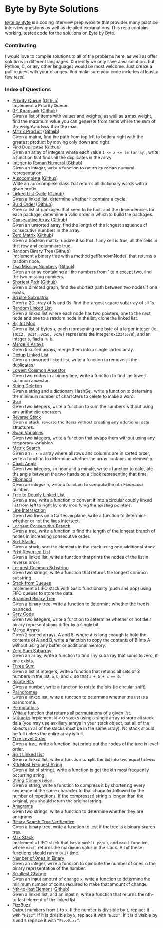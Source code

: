 # Byte by Byte Solutions
[Byte by Byte](http://www.byte-by-byte.com) is a coding interview prep website that provides many practice interview questions as well as detailed explanations. This repo contains working, tested code for the solutions on Byte by Byte.

### Contributing
I would love to compile solutions to all of the problems here, as well as offer solutions in different languages. Currently we only have Java solutions but Python, C, or any other languages would be most welcome. Just create a pull request with your changes. And make sure your code includes at least a few tests!

### Index of Questions
* [Priority Queue](http://www.byte-by-byte.com/priorityqueue/) ([Github](https://github.com/samgh/Byte-by-Byte-Solutions/blob/master/java/PriorityQueue.java))  
Implement a Priority Queue.
* [0-1 Knapsack](http://www.byte-by-byte.com/01knapsack/) ([Github](https://github.com/samgh/Byte-by-Byte-Solutions/blob/master/java/Knapsack.java))  
Given a list of items with values and weights, as well as a max weight, find the maximum value you can generate from items where the sum of the weights is less than the max.
* [Matrix Product](http://www.byte-by-byte.com/matrixproduct/) ([Github](https://github.com/samgh/Byte-by-Byte-Solutions/blob/master/java/MatrixProduct.java))  
Given a matrix, find the path from top left to bottom right with the greatest product by moving only down and right.
* [Find Duplicates](http://www.byte-by-byte.com/findduplicates/) ([Github](https://github.com/samgh/Byte-by-Byte-Solutions/blob/master/java/FindDuplicates.java))  
Given an array of integers where each value `1 <= x <= len(array)`, write a function that finds all the duplicates in the array.
* [Integer to Roman Numeral](http://www.byte-by-byte.com/inttoroman/) ([Github](https://github.com/samgh/Byte-by-Byte-Solutions/blob/master/java/IntToRoman.java))  
Given an integer, write a function to return its roman numeral representation.
* [Autocomplete](http://www.byte-by-byte.com/autocomplete/) ([Github](https://github.com/samgh/Byte-by-Byte-Solutions/blob/master/java/Autocomplete.java))  
Write an autocomplete class that returns all dictionary words with a given prefix.
* [Linked List Cycle](http://www.byte-by-byte.com/listcycles/) ([Github](https://github.com/samgh/Byte-by-Byte-Solutions/blob/master/java/LinkedListCycle.java))  
Given a linked list, determine whether it contains a cycle.
* [Build Order](http://www.byte-by-byte.com/buildorder/) ([Github](https://github.com/samgh/Byte-by-Byte-Solutions/blob/master/java/BuildOrder.java))  
Given a list of packages that need to be built and the dependencies for each package, determine a valid order in which to build the packages.
* [Consecutive Array](http://www.byte-by-byte.com/consecutivearray/) ([Github](https://github.com/samgh/Byte-by-Byte-Solutions/blob/master/java/ConsecutiveArray.java))  
Given an unsorted array, find the length of the longest sequence of consecutive numbers in the array.
* [Zero Matrix](http://www.byte-by-byte.com/zeromatrix/) ([Github](https://github.com/samgh/Byte-by-Byte-Solutions/blob/master/java/ZeroMatrix.java))  
Given a boolean matrix, update it so that if any cell is true, all the cells in that row and column are true.
* [Random Binary Tree](http://www.byte-by-byte.com/randombinarytree/) ([Github](https://github.com/samgh/Byte-by-Byte-Solutions/blob/master/java/RandomTree.java))  
Implement a binary tree with a method getRandomNode() that returns a random node.
* [Two Missing Numbers](http://www.byte-by-byte.com/twomissingnumbers/) ([Github](https://github.com/samgh/Byte-by-Byte-Solutions/blob/master/java/TwoMissingNumbers.java))  
Given an array containing all the numbers from 1 to n except two, find the two missing numbers.
* [Shortest Path](http://www.byte-by-byte.com/shortestpath/)  ([Github](https://github.com/samgh/Byte-by-Byte-Solutions/blob/master/java/ShortestPath.java))  
Given a directed graph, find the shortest path between two nodes if one exists.
* [Square Submatrix](http://www.byte-by-byte.com/squaresubmatrix/)  
Given a 2D array of 1s and 0s, find the largest square subarray of all 1s.
* [Random Linked List](http://www.byte-by-byte.com/randomlinkedlist/)  
Given a linked list where each node has two pointers, one to the next node and one to a random node in the list, clone the linked list.
* [Big Int Mod](http://www.byte-by-byte.com/bigintmod/)  
Given a list of bytes `a`, each representing one byte of a larger integer (ie. `{0x12, 0x34, 0x56, 0x78}` represents the integer `0x12345678`), and an integer `b`, find `a % b`.
* [Merge K Arrays](http://www.byte-by-byte.com/mergekarrays/)  
Given k sorted arrays, merge them into a single sorted array.
* [Dedup Linked List](http://www.byte-by-byte.com/deduplinkedlist/)  
Given an unsorted linked list, write a function to remove all the duplicates.
* [Lowest Common Ancestor](http://www.byte-by-byte.com/lowestcommonancestor/)  
Given two nodes in a binary tree, write a function to find the lowest common ancestor.
* [String Deletion](http://www.byte-by-byte.com/stringdeletion/)  
Given a string and a dictionary HashSet, write a function to determine the minimum number of characters to delete to make a word.
* [Sum](http://www.byte-by-byte.com/sum/)  
Given two integers, write a function to sum the numbers without using any arithmetic operators.
* [Reverse Stack](http://www.byte-by-byte.com/reversestack/)  
Given a stack, reverse the items without creating any additional data structures.
* [Swap Variables](http://www.byte-by-byte.com/swapvariables/)  
Given two integers, write a function that swaps them without using any temporary variables.
* [Matrix Search](http://www.byte-by-byte.com/matrixsearch/)  
Given an `n x m` array where all rows and columns are in sorted order, write a function to determine whether the array contains an element `x`.
* [Clock Angle](http://www.byte-by-byte.com/clockangle/)  
Given two integers, an hour and a minute, write a function to calculate the angle between the two hands on a clock representing that time.
* [Fibonacci](http://www.byte-by-byte.com/fibonacci/)  
Given an integer n, write a function to compute the nth Fibonacci number.
* [Tree to Doubly Linked List](http://www.byte-by-byte.com/treetolist/)  
Given a tree, write a function to convert it into a circular doubly linked list from left to right by only modifying the existing pointers.
* [Line Intersection](http://www.byte-by-byte.com/lineintersection/)  
Given two lines on a Cartesian plane, write a function to determine whether or not the lines intersect.
* [Longest Consecutive Branch](http://www.byte-by-byte.com/longestbranch/)  
Given a tree, write a function to find the length of the longest branch of nodes in increasing consecutive order.
* [Sort Stacks](http://www.byte-by-byte.com/sortstacks/)  
Given a stack, sort the elements in the stack using one additional stack.
* [Print Reversed List](http://www.byte-by-byte.com/printreversedlist/)  
Given a linked list, write a function that prints the nodes of the list in reverse order.
* [Longest Common Substring](http://www.byte-by-byte.com/longestsubstring/)  
Given two strings, write a function that returns the longest common substring.
* [Stack from Queues](http://www.byte-by-byte.com/stackfromqueues/)  
Implement a LIFO stack with basic functionality (push and pop) using FIFO queues to store the data.
* [Balanced Binary Tree](http://www.byte-by-byte.com/balancedtree/)  
Given a binary tree, write a function to determine whether the tree is balanced.
* [Gray Code](http://www.byte-by-byte.com/graycode/)  
Given two integers, write a function to determine whether or not their binary representations differ by a single bit.
* [Merge Arrays](http://www.byte-by-byte.com/mergearrays/)  
Given 2 sorted arrays, A and B, where A is long enough to hold the contents of A and B, write a function to copy the contents of B into A without using any buffer or additional memory.
* [Zero Sum Subarray](http://www.byte-by-byte.com/zerosum/)  
Given an array, write a function to find any subarray that sums to zero, if one exists.
* [Three Sum](http://www.byte-by-byte.com/threesum/)  
Given a list of integers, write a function that returns all sets of 3 numbers in the list, `a`, `b`, and `c`, so that `a + b + c == 0`.
* [Rotate Bits](http://www.byte-by-byte.com/rotatebits/)  
Given a number, write a function to rotate the bits (ie circular shift).
* [Palindromes](http://www.byte-by-byte.com/palindromes/)  
Given a linked list, write a function to determine whether the list is a palindrome.
* [Permutations](http://www.byte-by-byte.com/permutations/)  
Write a function that returns all permutations of a given list.
* [N Stacks](http://www.byte-by-byte.com/nstacks/)
Implement N > 0 stacks using a single array to store all stack data (you may use auxiliary arrays in your stack object, but all of the objects in all of the stacks must be in the same array). No stack should be full unless the entire array is full.
* [Tree Level Order](http://www.byte-by-byte.com/treelevelorder/)  
Given a tree, write a function that prints out the nodes of the tree in level order.
* [Split Linked List](http://www.byte-by-byte.com/splitlinkedlist/)  
Given a linked list, write a function to split the list into two equal halves.
* [Kth Most Frequest String](http://www.byte-by-byte.com/kthmostfrequentstring/)  
Given a list of strings, write a function to get the kth most frequently occurring string.
* [String Compression](http://www.byte-by-byte.com/stringcompression/)  
Given a string, write a function to compress it by shortening every sequence of the same character to that character followed by the number of repetitions. If the compressed string is longer than the original, you should return the original string.
* [Anagrams](http://www.byte-by-byte.com/anagrams/)  
Given two strings, write a function to determine whether they are anagrams.
* [Binary Search Tree Verification](http://www.byte-by-byte.com/binarysearchtree/)  
Given a binary tree, write a function to test if the tree is a binary search tree.
* [Max Stack](http://www.byte-by-byte.com/maxstack/)  
Implement a LIFO stack that has a `push()`, `pop()`, and `max()` function, where `max()` returns the maximum value in the stack. All of these functions should run in `O(1)` time.
* [Number of Ones in Binary](http://www.byte-by-byte.com/onesinbinary/)  
Given an integer, write a function to compute the number of ones in the binary representation of the number.
* [Smallest Change](http://www.byte-by-byte.com/smallestchange/)  
Given an input amount of change `x`, write a function to determine the minimum number of coins required to make that amount of change.
* [Nth-to-last Element](http://www.byte-by-byte.com/nthtolastelement) ([Github](https://github.com/samgh/Byte-by-Byte-Solutions/blob/master/java/NthToLast.java))  
Given a linked list, and an input n, write a function that returns the nth-to-last element of the linked list.
* [FizzBuzz](http://www.byte-by-byte.com/fizzbuzz/)  
Output numbers from `1` to `x`. If the number is divisible by `3`, replace it with `“Fizz”`. If it is divisible by `5`, replace it with `“Buzz”`. If it is divisible by `3` and `5` replace it with `“FizzBuzz”`.